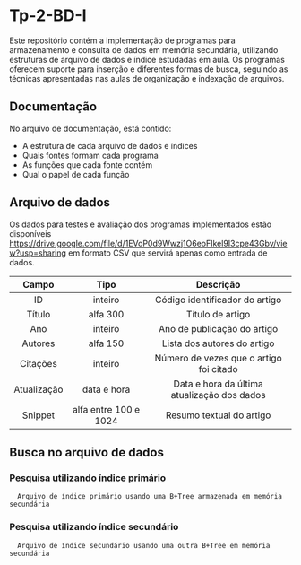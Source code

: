 # Tp-2-BD-I
Este repositório contém a implementação de programas para armazenamento e consulta de dados em memória secundária, utilizando estruturas de arquivo de dados e índice estudadas em aula. Os programas oferecem suporte para inserção e diferentes formas de busca, seguindo as técnicas apresentadas nas aulas de organização e indexação de arquivos.

## Documentação
  No arquivo de documentação, está contido:
   * A estrutura de cada arquivo de dados e índices
   * Quais fontes formam cada programa
   * As funções que cada fonte contém
   * Qual o papel de cada função

## Arquivo de dados
Os dados para testes e avaliação dos programas implementados estão disponíveis https://drive.google.com/file/d/1EVoP0d9Wwzj1O6eoFIkel9I3cpe43Gbv/view?usp=sharing em formato CSV que servirá apenas como entrada de dados.
    
Campo | Tipo | Descrição
| :---: | :---: | :---:
ID  | inteiro | Código identificador do artigo 
Título | alfa 300 | Título de artigo
Ano  | inteiro | Ano de publicação do artigo
Autores | alfa 150 | Lista dos autores do artigo
Citações |inteiro | Número de vezes que o artigo foi citado
Atualização  | data e hora | Data e hora da última atualização dos dados
Snippet| alfa entre 100 e 1024 | Resumo textual do artigo

## Busca no arquivo de dados

  ### Pesquisa utilizando índice primário
      Arquivo de índice primário usando uma B+Tree armazenada em memória secundária

  ### Pesquisa utilizando índice secundário
      Arquivo de índice secundário usando uma outra B+Tree em memória secundária
